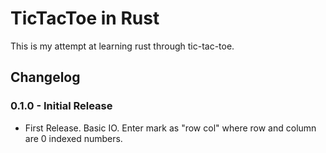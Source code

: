 # TicTacToe in Rust

This is my attempt at learning rust through tic-tac-toe.

## Changelog

### 0.1.0 - Initial Release

* First Release. Basic IO. Enter mark as "row col" where row and column are 0 indexed numbers.
